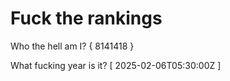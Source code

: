 # Fuck the rankings

Who the hell am I?
{ 8141418 }

What fucking year is it?
[ 2025-02-06T05:30:00Z ]
